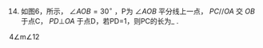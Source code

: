 14. 如图6，所示， $\angle A O B = 3 0 ^ { \circ }$ ，P为 $\angle A O B$ 平分线上一点， $P C / / O A$ 交 $O B$ 于点C， $P D \bot O A$ 于点D，若PD=1，则PC的长为_ .

4∠m∠12
